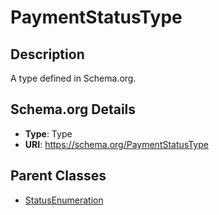 # PaymentStatusType

## Description
A type defined in Schema.org.

## Schema.org Details
- **Type**: Type
- **URI**: https://schema.org/PaymentStatusType

## Parent Classes
- [StatusEnumeration](../StatusEnumeration.md)


